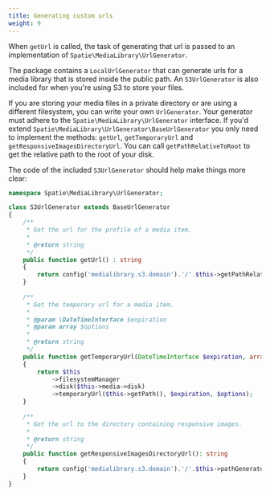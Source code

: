 ```yaml
---
title: Generating custom urls
weight: 9
---
```


When `getUrl` is called, the task of generating that url is passed to an implementation of `Spatie\MediaLibrary\UrlGenerator`.

The package contains a `LocalUrlGenerator` that can generate urls for a media library that is stored inside the public path. An `S3UrlGenerator` is also included for when you're using S3 to store your files.

If you are storing your media files in a private directory or are using a different filesystem, you can write your own `UrlGenerator`. Your generator must adhere to the `Spatie\MediaLibrary\UrlGenerator` interface. If you'd extend `Spatie\MediaLibrary\UrlGenerator\BaseUrlGenerator` you only need to implement the methods: `getUrl`, `getTemporaryUrl` and `getResponsiveImagesDirectoryUrl`. You can call `getPathRelativeToRoot` to get the relative path to the root of your disk.

The code of the included `S3UrlGenerator` should help make things more clear:

```php
namespace Spatie\MediaLibrary\UrlGenerator;

class S3UrlGenerator extends BaseUrlGenerator
{
    /**
     * Get the url for the profile of a media item.
     *
     * @return string
     */
    public function getUrl() : string
    {
        return config('medialibrary.s3.domain').'/'.$this->getPathRelativeToRoot();
    }
    
    /**
     * Get the temporary url for a media item.
     *
     * @param \DateTimeInterface $expiration
     * @param array $options
     *
     * @return string
     */
    public function getTemporaryUrl(DateTimeInterface $expiration, array $options = []): string
    {
        return $this
            ->filesystemManager
            ->disk($this->media->disk)
            ->temporaryUrl($this->getPath(), $expiration, $options);
    }
    
    /**
     * Get the url to the directory containing responsive images.
     *
     * @return string
     */
    public function getResponsiveImagesDirectoryUrl(): string
    {
        return config('medialibrary.s3.domain').'/'.$this->pathGenerator->getPathForResponsiveImages($this->media);
    }
}
```
